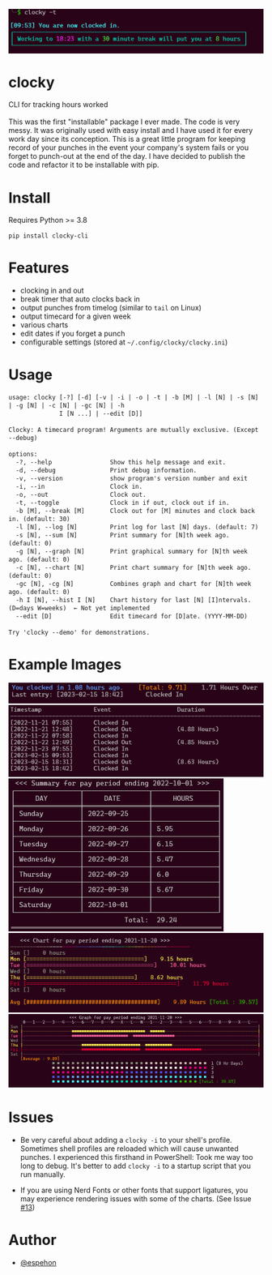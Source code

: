 
<p align="center">
<a href="https://pypi.org/project/clocky-cli/">
<img align="center" src="https://raw.githubusercontent.com/espehon/clocky-cli/main/docs/images/firstClock.png"/>
</a>
</p>

# clocky
CLI for tracking hours worked
<br><br>
This was the first "installable" package I ever made. The code is very messy. It was originally used with easy install and I have used it for every work day since its conception. This is a great little program for keeping record of your punches in the event your company's system fails or you forget to punch-out at the end of the day. I have decided to publish the code and refactor it to be installable with pip.


# Install
Requires Python >= 3.8
```
pip install clocky-cli
```


# Features
- clocking in and out
- break timer that auto clocks back in
- output punches from timelog (similar to `tail` on Linux)
- output timecard for a given week
- various charts
- edit dates if you forget a punch
- configurable settings (stored at `~/.config/clocky/clocky.ini`)



# Usage
```
usage: clocky [-?] [-d] [-v | -i | -o | -t | -b [M] | -l [N] | -s [N] | -g [N] | -c [N] | -gc [N] | -h
              I [N ...] | --edit [D]]

Clocky: A timecard program! Arguments are mutually exclusive. (Except --debug)

options:
  -?, --help                Show this help message and exit.
  -d, --debug               Print debug information.
  -v, --version             show program's version number and exit
  -i, --in                  Clock in.
  -o, --out                 Clock out.
  -t, --toggle              Clock in if out, clock out if in.
  -b [M], --break [M]       Clock out for [M] minutes and clock back in. (default: 30)
  -l [N], --log [N]         Print log for last [N] days. (default: 7)
  -s [N], --sum [N]         Print summary for [N]th week ago. (default: 0)
  -g [N], --graph [N]       Print graphical summary for [N]th week ago. (default: 0)
  -c [N], --chart [N]       Print chart summary for [N]th week ago. (default: 0)
  -gc [N], -cg [N]          Combines graph and chart for [N]th week ago. (default: 0)
  -h I [N], --hist I [N]    Chart history for last [N] [I]ntervals. (D=days W=weeks)  ← Not yet implemented 
  --edit [D]                Edit timecard for [D]ate. (YYYY-MM-DD)

Try 'clocky --demo' for demonstrations.
```
# Example Images

<img src="https://raw.githubusercontent.com/espehon/clocky-cli/main/docs/images/statusDemo.png"/>
<img src="https://raw.githubusercontent.com/espehon/clocky-cli/main/docs/images/logDemo.png"/>
<img src="https://raw.githubusercontent.com/espehon/clocky-cli/main/docs/images/summaryDemo.png"/>
<img src="https://raw.githubusercontent.com/espehon/clocky-cli/main/docs/images/chartDemo.png"/>
<img src="https://raw.githubusercontent.com/espehon/clocky-cli/main/docs/images/graphDemo.png"/>




# Issues
- Be very careful about adding a `clocky -i` to your shell's profile. Sometimes shell profiles are reloaded which will cause unwanted punches. I experienced this firsthand in PowerShell: Took me way too long to debug. It's better to add `clocky -i` to a startup script that you run manually.

- If you are using Nerd Fonts or other fonts that support ligatures, you may experience rendering issues with some of the charts. (See Issue [#13](https://github.com/espehon/clocky-cli/issues/13))


# Author

- [@espehon](https://www.github.com/espehon)